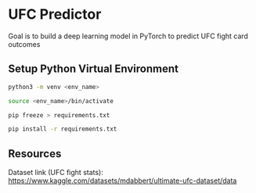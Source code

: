 # UFC Predictor

Goal is to build a deep learning model in PyTorch to predict UFC fight card outcomes

## Setup Python Virtual Environment

```bash
python3 -m venv <env_name>

source <env_name>/bin/activate

pip freeze > requirements.txt

pip install -r requirements.txt
```


## Resources

Dataset link (UFC fight stats): https://www.kaggle.com/datasets/mdabbert/ultimate-ufc-dataset/data
